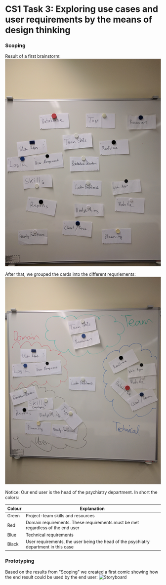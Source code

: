 # CS1 Task 3: Exploring use cases and user requirements by the means of design thinking
### Scoping 
Result of a first brainstorm: 
![Draft](media/CS1/Task3/CS1_Task3_Scoping_1st_draft.jpg)

After that, we grouped the cards into the different requriements: 
![Scoping](media/CS1/Task3/CS1_Task3_Scoping.jpg)

Notice: Our end user is the head of the psychiatry department. In short the colors: 

| Colour | Explanation                                                                          |
|--------|--------------------------------------------------------------------------------------|
| Green  | Project-team skills and resources                                                    |
| Red    | Domain requirements. These requirements must be met regardless of the end user       |
| Blue   | Technical requirements                                                               |
| Black  | User requirements, the user being the head of the psychiatry department in this case |

### Prototyping
Based on the results from "Scoping" we created a first comic showing how the end result could be used by the end user: 
![Storyboard](media/CS11/Task3/CS1_Task3_Storyboard_1st_draft.jpg)
